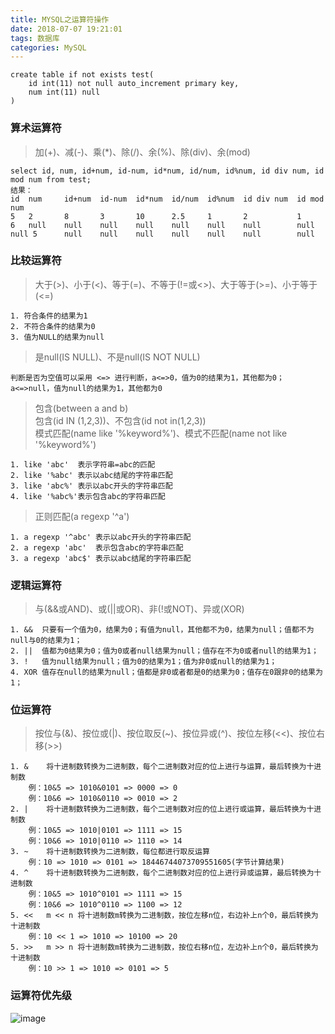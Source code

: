 ```yaml
---
title: MYSQL之运算符操作
date: 2018-07-07 19:21:01
tags: 数据库
categories: MySQL
---
```

```
create table if not exists test(
	id int(11) not null auto_increment primary key,
	num int(11) null
)
```
### 算术运算符
>加(+)、减(-)、乘(*)、除(/)、余(%)、除(div)、余(mod)

```
select id, num, id+num, id-num, id*num, id/num, id%num, id div num, id mod num from test;
结果：
id 	num 	id+num 	id-num 	id*num 	id/num 	id%num 	id div num 	id mod num
5  	2   	8	  	3      	10     	2.5    	1      	2			1
6   null	null	null	null	null	null	null		null
null 5		null	null	null	null	null	null		null
```

### 比较运算符
>大于(>)、小于(<)、等于(=)、不等于(!=或<>)、大于等于(>=)、小于等于(<=)

```
1. 符合条件的结果为1
2. 不符合条件的结果为0
3. 值为NULL的结果为null
```  

>是null(IS NULL)、不是null(IS NOT NULL)

```
判断是否为空值可以采用 <=> 进行判断，a<=>0，值为0的结果为1，其他都为0；a<=>null，值为null的结果为1，其他都为0
```  

>包含(between a and b)  
>包含(id IN (1,2,3))、不包含(id not in(1,2,3))  
>模式匹配(name like '%keyword%')、模式不匹配(name not like '%keyword%')  

```
1. like 'abc'  表示字符串=abc的匹配
2. like '%abc' 表示以abc结尾的字符串匹配
3. like 'abc%' 表示以abc开头的字符串匹配
4. like '%abc%'表示包含abc的字符串匹配

```

>正则匹配(a regexp '^a')

```
1. a regexp '^abc' 表示以abc开头的字符串匹配
2. a regexp 'abc'  表示包含abc的字符串匹配
3. a regexp 'abc$' 表示以abc结尾的字符串匹配
```

### 逻辑运算符
>与(&&或AND)、或(||或OR)、非(!或NOT)、异或(XOR)

```
1. &&  只要有一个值为0，结果为0；有值为null，其他都不为0，结果为null；值都不为null与0的结果为1；
2. ||  值都为0结果为0；值为0或者null结果为null；值存在不为0或者null的结果为1；
3. !   值为null结果为null；值为0的结果为1；值为非0或null的结果为1；
4. XOR 值存在null的结果为null；值都是非0或者都是0的结果为0；值存在0跟非0的结果为1；
```

### 位运算符
>按位与(&)、按位或(|)、按位取反(~)、按位异或(^)、按位左移(<<)、按位右移(>>)

```
1. &	将十进制数转换为二进制数，每个二进制数对应的位上进行与运算，最后转换为十进制数
	例：10&5 => 1010&0101 => 0000 => 0
	例：10&6 => 1010&0110 => 0010 => 2
2. |	将十进制数转换为二进制数，每个二进制数对应的位上进行或运算，最后转换为十进制数
	例：10&5 => 1010|0101 => 1111 => 15
	例：10&6 => 1010|0110 => 1110 => 14
3. ~	将十进制数转换为二进制数，每位都进行取反运算
	例：10 => 1010 => 0101 => 18446744073709551605(字节计算结果)
4. ^	将十进制数转换为二进制数，每个二进制数对应的位上进行异或运算，最后转换为十进制数
	例：10&5 => 1010^0101 => 1111 => 15
	例：10&6 => 1010^0110 => 1100 => 12
5. <<	m << n 将十进制数m转换为二进制数，按位左移n位，右边补上n个0，最后转换为十进制数
	例：10 << 1 => 1010 => 10100 => 20
5. >>	m >> n 将十进制数m转换为二进制数，按位右移n位，左边补上n个0，最后转换为十进制数
	例：10 >> 1 => 1010 => 0101 => 5
```

### 运算符优先级
![image](https://wenku.baidu.com/content/216d3e2926284b73f242336c1eb91a37f11132c9?m=26e2fd787393eaa2973d6c1f478627b5&type=pic&src=04452f9619b2848d6d760be569e87603.jpg)